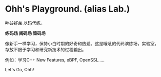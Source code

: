 # Ohh's Playground. (alias Lab.)

~~叶公好龙~~ 以码代练。

**练码场 阅码场 策码场** 

像新手一样学习，保持小白时期的好奇和热爱。这是哦吼的代码演练场，实验室，存放不限于学习和研究新技术的过程输出。

例如：学习C++ New Features, eBPF, OpenSSL.....

Let's Go, Ohh!